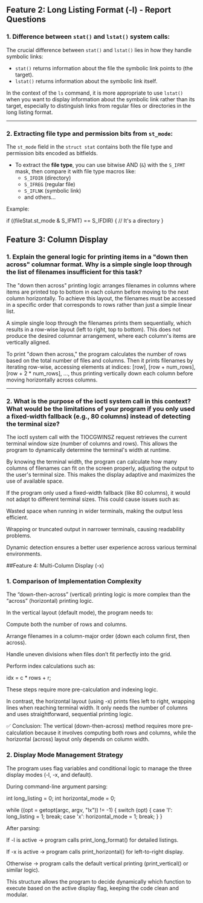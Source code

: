 ## Feature 2: Long Listing Format (-l) - Report Questions

### 1. Difference between `stat()` and `lstat()` system calls:
The crucial difference between `stat()` and `lstat()` lies in how they handle symbolic links:
- `stat()` returns information about the file the symbolic link points to (the target).
- `lstat()` returns information about the symbolic link itself.

In the context of the `ls` command, it is more appropriate to use `lstat()` when you want to display information about the symbolic link rather than its target, especially to distinguish links from regular files or directories in the long listing format.

---

### 2. Extracting file type and permission bits from `st_mode`:

The `st_mode` field in the `struct stat` contains both the file type and permission bits encoded as bitfields.

- To extract the **file type**, you can use bitwise AND (`&`) with the `S_IFMT` mask, then compare it with file type macros like:
  - `S_IFDIR` (directory)
  - `S_IFREG` (regular file)
  - `S_IFLNK` (symbolic link)
  - and others...

Example:

if ((fileStat.st_mode & S_IFMT) == S_IFDIR) {
    // It's a directory
}


## Feature 3: Column Display

### 1. Explain the general logic for printing items in a "down then across" columnar format. Why is a simple single loop through the list of filenames insufficient for this task?

The "down then across" printing logic arranges filenames in columns where items are printed top to bottom in each column before moving to the next column horizontally. To achieve this layout, the filenames must be accessed in a specific order that corresponds to rows rather than just a simple linear list.

A simple single loop through the filenames prints them sequentially, which results in a row-wise layout (left to right, top to bottom). This does not produce the desired columnar arrangement, where each column's items are vertically aligned.

To print "down then across," the program calculates the number of rows based on the total number of files and columns. Then it prints filenames by iterating row-wise, accessing elements at indices:
[row], [row + num_rows], [row + 2 * num_rows], ..., thus printing vertically down each column before moving horizontally across columns.

----

### 2. What is the purpose of the ioctl system call in this context? What would be the limitations of your program if you only used a fixed-width fallback (e.g., 80 columns) instead of detecting the terminal size?

The ioctl system call with the TIOCGWINSZ request retrieves the current terminal window size (number of columns and rows). This allows the program to dynamically determine the terminal's width at runtime.

By knowing the terminal width, the program can calculate how many columns of filenames can fit on the screen properly, adjusting the output to the user's terminal size. This makes the display adaptive and maximizes the use of available space.

If the program only used a fixed-width fallback (like 80 columns), it would not adapt to different terminal sizes. This could cause issues such as:

Wasted space when running in wider terminals, making the output less efficient.

Wrapping or truncated output in narrower terminals, causing readability problems.

Dynamic detection ensures a better user experience across various terminal environments.

##Feature 4: Multi-Column Display (-x)
### 1. Comparison of Implementation Complexity

The “down-then-across” (vertical) printing logic is more complex than the “across” (horizontal) printing logic.

In the vertical layout (default mode), the program needs to:

Compute both the number of rows and columns.

Arrange filenames in a column-major order (down each column first, then across).

Handle uneven divisions when files don’t fit perfectly into the grid.

Perform index calculations such as:

idx = c * rows + r;


These steps require more pre-calculation and indexing logic.

In contrast, the horizontal layout (using -x) prints files left to right, wrapping lines when reaching terminal width.
It only needs the number of columns and uses straightforward, sequential printing logic.

✅ Conclusion:
The vertical (down-then-across) method requires more pre-calculation because it involves computing both rows and columns, while the horizontal (across) layout only depends on column width.

### 2. Display Mode Management Strategy

The program uses flag variables and conditional logic to manage the three display modes (-l, -x, and default).

During command-line argument parsing:

int long_listing = 0;
int horizontal_mode = 0;

while ((opt = getopt(argc, argv, "lx")) != -1) {
    switch (opt) {
        case 'l': long_listing = 1; break;
        case 'x': horizontal_mode = 1; break;
    }
}


After parsing:

If -l is active → program calls print_long_format() for detailed listings.

If -x is active → program calls print_horizontal() for left-to-right display.

Otherwise → program calls the default vertical printing (print_vertical() or similar logic).

This structure allows the program to decide dynamically which function to execute based on the active display flag, keeping the code clean and modular.
